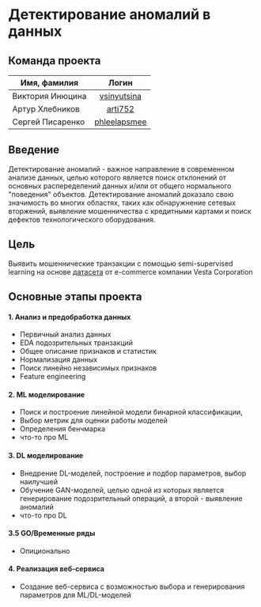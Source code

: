 Детектирование аномалий в данных
===============================


Команда проекта
------------------

|Имя, фамилия         | Логин          |
| -------------       |:------------------:| 
| Виктория Инюцина    | [vsinyutsina](https://github.com/vsinyutsina)       | 
| Артур Хлебников     | [arti752](https://github.com/arti752)         |  
| Сергей Писаренко    |[phleelapsmee](https://github.com/phleelapsmee)      | 

Введение
------------------
Детектирование аномалий - важное направление в современном анализе данных, целью которого является поиск отклонений от основных распеределений данных и/или от общего нормального "поведения" объектов. Детектирование аномалий доказало свою значимость во многих областях, таких как обнаружнение сетевых вторжений, выявление мошенничества с кредитными картами и поиск дефектов технологического оборудования.

Цель
------------------
Выявить мошеннические транзакции с помощью semi-supervised learning на основе [датасета](https://www.kaggle.com/competitions/ieee-fraud-detection/overview) от e-commerce компании Vesta Corporation

Основные этапы проекта
----------------------
#### 1. Анализ и предобработка данных
* Первичный анализ данных
* EDA подозрительных транзакций
* Общее описание признаков и статистик
* Нормализация данных
* Поиск линейно независимых признаков
* Feature engineering
#### 2. ML моделирование
* Поиск и построение линейной модели бинарной классификации, 
* Выбор метрик для оценки работы моделей
* Определения бенчмарка
* что-то про ML
#### 3. DL моделирование
* Внедрение DL-моделей, построение и подбор параметров, выбор наилучшей
* Обучение GAN-моделей, целью одной из которых является генерирование подозрительный операций, а второй - выявление аномалий
* что-то про DL
#### 3.5 GO/Временные ряды
* Опиционально
#### 4. Реализация веб-сервиса
* Создание веб-сервиса с возможностью выбора и генерирования параметров для ML/DL-моделей
